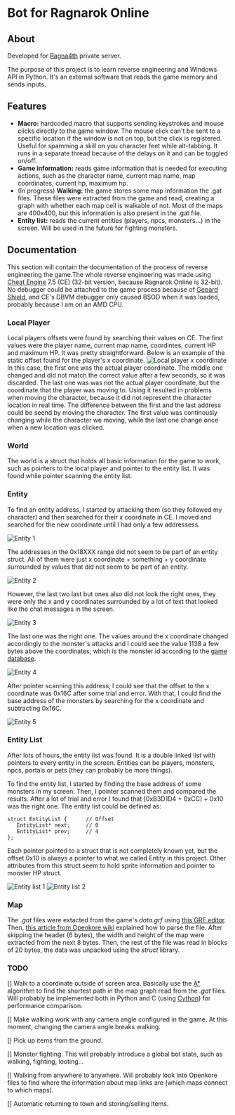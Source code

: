 # Bot for Ragnarok Online

## About

Developed for [Ragna4th](https://www.ragna4th.com/) private server.

The purpose of this project is to learn reverse engineering and Windows API in Python. It's an external software that reads the game memory and sends inputs.

## Features

- **Macro:** hardcoded macro that supports sending keystrokes and mouse clicks directly to the game window. The mouse click can't be sent to a specific location if the window is not on top, but the click is registered. Useful for spamming a skill on you character feet while alt-tabbing. It runs in a separate thread because of the delays on it and can be toggled on/off.
- **Game information:** reads game information that is needed for executing actions, such as the character name, current map name, map coordinates, current hp, maximum hp.
- (In progress) **Walking:** the game stores some map information the .gat files. These files were extracted from the game and read, creating a graph with whether each map cell is walkable of not. Most of the maps are 400x400, but this information is also present in the .gat file.
- **Entity list:** reads the current entities (players, npcs, monsters...) in the screen. Will be used in the future for fighting monsters.

## Documentation

This section will contain the documentation of the process of reverse engineering the game.The whole reverse engineering was made using [Cheat Engine](https://www.cheatengine.org/) 7.5 (CE) (32-bit version, because Ragnarok Online is 32-bit). No debugger could be attached to the game process because of [Gepard Shield](https://rathena.org/board/thirdpartyservices/gepard-shield-30-r41/), and CE's DBVM debugger only caused BSOD when it was loaded, probably because I am on an AMD CPU.

### Local Player

Local players offsets were found by searching their values on CE. The first values were the player name, current map name, coordintes, current HP and maximum HP. It was pretty straightforward. Below is an example of the static offset found for the player's x coordinate.
![Local player x coordinate](img/player_x_offset.png)
In this case, the first one was the actual player coordinate. The middle one changed and did not match the correct value after a few seconds, so it was discarded. The last one was was not the actual player coordinate, but the coordinate that the player was moving to. Using it resulted in problems when moving the character, because it did not represent the character location in real time. The difference between the first and the last address could be seend by moving the character. The first value was continously changing while the character we moving, while the last one change once when a new location was clicked.

### World

The world is a struct that holds all basic information for the game to work, such as pointers to the local player and pointer to the entity list. It was found while pointer scanning the entity list.

### Entity

To find an entity address, I started by attacking them (so they followed my character) and then searched for their x coordinate in CE. I moved and searched for the new coordinate until I had only a few addressess.

![Entity 1](img/entity_1.png)

The addresses in the 0x18XXX range did not seem to be part of an entity struct. All of them were just x coordinate + something + y coordinate surrounded by values that did not seem to be part of an entity.

![Entity 2](img/entity_2.png)

However, the last two last but ones also did not look the right ones, they were only the x and y coordinates surrounded by a lot of text that looked like the chat messages in the screen.

![Entity 3](img/entity_3.png)

The last one was the right one. The values around the x coordinate changed accordingly to the monster's attacks and I could see the value 1138 a few bytes above the coordinates, which is the monster id according to the [game database](https://ratemyserver.net/index.php?mob_name=1138&page=re_mob_db&quick=1&f=1&mob_search=Search).

![Entity 4](img/entity_4.png)

After pointer scanning this address, I could see that the offset to the x coordinate was 0x16C after some trial and error. With that, I could find the base address of the monsters by searching for the x coordinate and subtracting 0x16C.

![Entity 5](img/entity_5.png)

### Entity List

After lots of hours, the entity list was found. It is a double linked list with pointers to every entity in the screen. Entities can be players, monsters, npcs, portals or pets (they can probably be more things).

To find the entity list, I started by finding the base address of some monsters in my screen. Then, I pointer scanned them and compared the results. After a lot of trial and error I found that [0xB3D1D4 + 0xCC] + 0x10 was the right one. The entity list could be defined as:

```
struct EntityList {      // Offset
   EntityList* next;     // 0
   EntityList* prev;     // 4
};
```

Each pointer pointed to a struct that is not completely known yet, but the offset 0x10 is always a pointer to what we called Entity in this project. Other attributes from this struct seem to hold sprite information and pointer to monster HP struct.

![Entity list 1](img/entity_list_1.png)
![Entity list 2](img/entity_list_2.png)

### Map

The _.gat_ files were extacted from the game's _data.grf_ using [this GRF editor](https://rathena.org/board/files/file/2766-grf-editor/). Then, [this article from Openkore wiki](https://openkore.com/wiki/Field_file_format) explained how to parse the file. After skipping the header (6 bytes), the width and height of the map were extracted from the next 8 bytes. Then, the rest of the file was read in blocks of 20 bytes, the data was unpacked using the _struct_ library.


### TODO

[] Walk to a coordinate outside of screen area. Basically use the [A*](https://www.geeksforgeeks.org/a-search-algorithm/) algorithm to find the shortest path in the map graph read from the _.gat_ files. Will probably be implemented both in Python and C (using [Cython](https://cython.org/)) for performance comparison.

[] Make walking work with any camera angle configured in the game. At this moment, changing the camera angle breaks walking.

[] Pick up items from the ground.

[] Monster fighting. This will probably introduce a global bot state, such as walking, fighting, looting...

[] Walking from anywhere to anywhere. Will probably look into Openkore files to find where the information about map links are (which maps connect to which maps).

[] Automatic returning to town and storing/selling items.
